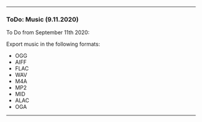 ***

### ToDo: Music (9.11.2020)

To Do from September 11th 2020:

Export music in the following formats:

* OGG
* AIFF
* FLAC
* WAV
* M4A
* MP2
* MID
* ALAC
* OGA

***
